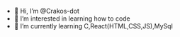 - 👋 Hi, I’m @Crakos-dot
- 👀 I’m interested in learning how to code
- 🌱 I’m currently learning C,React(HTML,CSS,JS),MySql

